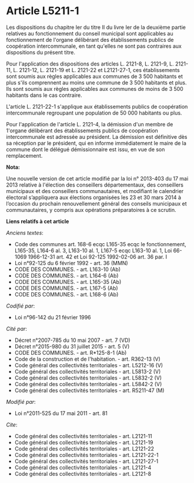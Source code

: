 # Article L5211-1

Les dispositions du chapitre Ier du titre II du livre Ier de la deuxième partie relatives au fonctionnement du conseil
municipal sont applicables au fonctionnement de l'organe délibérant des établissements publics de coopération intercommunale,
en tant qu'elles ne sont pas contraires aux dispositions du présent titre. 

Pour l'application des dispositions des articles L. 2121-8, L. 2121-9, L. 2121-11, L. 2121-12, L. 2121-19 et L. 2121-22 et
L2121-27-1, ces établissements sont soumis aux règles applicables aux communes de 3 500 habitants et plus s'ils comprennent
au moins une commune de 3 500 habitants et plus. Ils sont soumis aux règles applicables aux communes de moins de 3 500
habitants dans le cas contraire. 

L'article L. 2121-22-1 s'applique aux établissements publics de coopération intercommunale regroupant une population de 50
000 habitants ou plus. 

Pour l'application de l'article L. 2121-4, la démission d'un membre de 1'organe délibérant des établissements publics de
coopération intercommunale est adressée au président. La démission est définitive dès sa réception par le président, qui en
informe immédiatement le maire de la commune dont le délégué démissionnaire est issu, en vue de son remplacement.

**Nota:**

Une nouvelle version de cet article modifié par la loi n° 2013-403 du 17 mai 2013 relative à l'élection des conseillers
départementaux, des conseillers municipaux et des conseillers communautaires, et modifiant le calendrier électoral
s’appliquera aux élections organisées les 23 et 30 mars 2014 à l’occasion du prochain renouvellement général des conseils
municipaux et communautaires, y compris aux opérations préparatoires à ce scrutin.

**Liens relatifs à cet article**

_Anciens textes_:

  - Code des communes art. 168-6 ecqc L165-35 ecqc le fonctionnement, L165-35, L164-6 al. 3, L163-10 al. 1, L167-5 ecqc L163-10 al. 1, Loi 66-1069 1966-12-31 art. 42 et Loi 92-125 1992-02-06 art. 36 par. I
  - Loi n°92-125 du 6 février 1992 - art. 36 (MMN)
  - CODE DES COMMUNES. - art. L163-10 (Ab)
  - CODE DES COMMUNES. - art. L164-6 (Ab)
  - CODE DES COMMUNES. - art. L165-35 (Ab)
  - CODE DES COMMUNES. - art. L167-5 (Ab)
  - CODE DES COMMUNES. - art. L168-6 (Ab)

_Codifié par_:

  - Loi n°96-142 du 21 février 1996

_Cité par_:

  - Décret n°2007-785 du 10 mai 2007 - art. 7 (VD)
  - Décret n°2015-980 du 31 juillet 2015 - art. 5 (V)
  - CODE DES COMMUNES. - art. R*125-8-1 (Ab)
  - Code de la construction et de l'habitation. - art. R362-13 (V)
  - Code général des collectivités territoriales - art. L5212-16 (V)
  - Code général des collectivités territoriales - art. L5813-2 (V)
  - Code général des collectivités territoriales - art. L5832-2 (V)
  - Code général des collectivités territoriales - art. L5842-2 (V)
  - Code général des collectivités territoriales - art. R5211-47 (M)

_Modifié par_:

  - Loi n°2011-525 du 17 mai 2011 - art. 81

_Cite_:

  - Code général des collectivités territoriales - art. L2121-11
  - Code général des collectivités territoriales - art. L2121-19
  - Code général des collectivités territoriales - art. L2121-22
  - Code général des collectivités territoriales - art. L2121-22-1
  - Code général des collectivités territoriales - art. L2121-27-1
  - Code général des collectivités territoriales - art. L2121-4
  - Code général des collectivités territoriales - art. L2121-8
